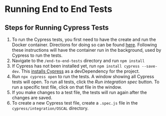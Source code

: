 # Running End to End Tests

## Steps for Running Cypress Tests
1. To run the Cypress tests, you first need to have the create and run the Docker container. Directions for doing so can be
   found [here](../all-in-one/README.md). Following these instructions will have the container run in the background, used by
   Cypress to run the tests.
2. Navigate to the `/end-to-end-tests` directory and run `npm install`
3. If Cypress has not been installed yet, run `npm install cypress --save-dev`. This [installs Cypress](https://docs.cypress.io/guides/getting-started/installing-cypress#npm-install) as a devDependency for the project.
4. Run `npx cypress open` to run the tests. A window showing all Cypress tests will open. To run all tests, click the <i>Run integration spec</i> button. To
run a specific test file, click on that file in the window.
5. If you make changes to a test file, the tests will run again after the changes are saved.
6. To create a new Cypress test file, create a `.spec.js` file in the `cypress/integration/OSCAL` directory.
